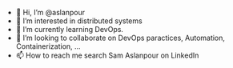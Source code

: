 - 👋 Hi, I’m @aslanpour
- 👀 I’m interested in distributed systems
- 🌱 I’m currently learning DevOps.
- 💞️ I’m looking to collaborate on DevOps paractices, Automation, Containerization, ...
- 📫 How to reach me search Sam Aslanpour on LinkedIn

<!---
aslanpour/aslanpour is a ✨ special ✨ repository because its `README.md` (this file) appears on your GitHub profile.
You can click the Preview link to take a look at your changes.
--->
